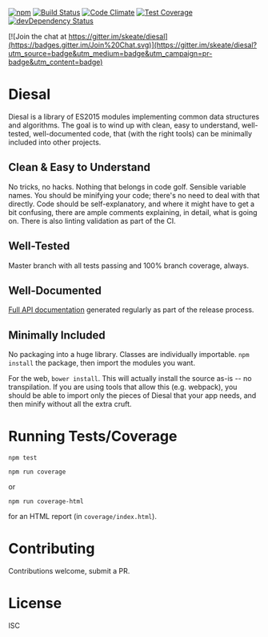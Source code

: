 [![npm](https://img.shields.io/npm/v/diesal.svg)](https://www.npmjs.com/package/diesal)
[![Build Status](https://img.shields.io/travis/skeate/diesal.svg)](https://travis-ci.org/skeate/diesal)
[![Code Climate](https://img.shields.io/codeclimate/github/skeate/diesal.svg)](https://codeclimate.com/github/skeate/diesal)
[![Test Coverage](https://img.shields.io/codeclimate/coverage/github/skeate/diesal.svg)](https://codeclimate.com/github/skeate/diesal/coverage)
[![devDependency Status](https://img.shields.io/david/dev/skeate/diesal.svg)](https://david-dm.org/skeate/diesal#info=devDependencies)

[![Join the chat at https://gitter.im/skeate/diesal](https://badges.gitter.im/Join%20Chat.svg)](https://gitter.im/skeate/diesal?utm_source=badge&utm_medium=badge&utm_campaign=pr-badge&utm_content=badge)

# Diesal

Diesal is a library of ES2015 modules implementing common data structures and
algorithms. The goal is to wind up with clean, easy to understand, well-tested,
well-documented code, that (with the right tools) can be minimally included into
other projects.

## Clean & Easy to Understand

No tricks, no hacks. Nothing that belongs in code golf. Sensible variable names.
You should be minifying your code; there's no need to deal with that directly.
Code should be self-explanatory, and where it might have to get a bit confusing,
there are ample comments explaining, in detail, what is going on. There is also
linting validation as part of the CI.

## Well-Tested

Master branch with all tests passing and 100% branch coverage, always.

## Well-Documented

[Full API documentation](http://skeate.github.io/diesal/docs) generated
regularly as part of the release process.

## Minimally Included

No packaging into a huge library. Classes are individually importable. `npm
install` the package, then import the modules you want.

For the web, `bower install`. This will actually install the source as-is -- no
transpilation. If you are using tools that allow this (e.g. webpack), you should
be able to import only the pieces of Diesal that your app needs, and then minify
without all the extra cruft.

# Running Tests/Coverage

`npm test`

`npm run coverage`

or

`npm run coverage-html`

for an HTML report (in `coverage/index.html`).

# Contributing

Contributions welcome, submit a PR.

# License

ISC

